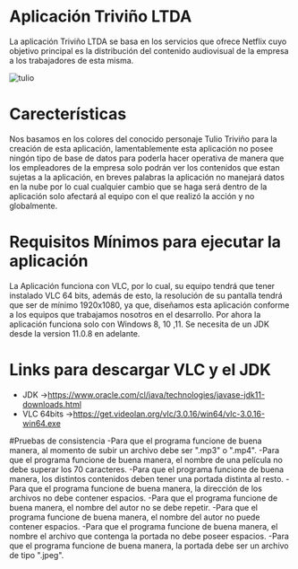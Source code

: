 # Aplicación Triviño LTDA
La aplicación Triviño LTDA se basa en los servicios que ofrece Netflix cuyo objetivo principal es la distribución del contenido audiovisual de la empresa a los trabajadores de esta misma.

![tulio](https://user-images.githubusercontent.com/83780330/124656358-17628200-de6f-11eb-8adc-9f80d60759dc.jpg)

# Carecterísticas
Nos basamos en los colores del conocido personaje Tulio Triviño para la creación de esta aplicación, lamentablemente esta aplicación no posee ningón tipo de base de datos para poderla hacer operativa de manera que los empleadores de la empresa solo podrán ver los contenidos que estan sujetas a la aplicación, en breves palabras la aplicación no manejará datos en la nube por lo cual cualquier cambio que se haga será dentro de la aplicación solo afectará al equipo con el que realizó la acción y no globalmente.

# Requisitos Mínimos para ejecutar la aplicación
La Aplicación funciona con VLC, por lo cual, su equipo tendrá que tener instalado VLC 64 bits, además de esto, la resolución de su pantalla tendrá que ser de mínimo 1920x1080, ya que, diseñamos esta aplicación conforme a los equipos que trabajamos nosotros en el desarrollo. Por ahora la aplicación funciona solo con Windows 8, 10 ,11. Se necesita de un JDK desde la version 11.0.8 en adelante.

# Links para descargar VLC y el JDK
- JDK        ->https://www.oracle.com/cl/java/technologies/javase-jdk11-downloads.html   
- VLC 64bits ->https://get.videolan.org/vlc/3.0.16/win64/vlc-3.0.16-win64.exe

#Pruebas de consistencia
-Para que el programa funcione de buena manera, al momento de subir un archivo debe ser ".mp3" o ".mp4".
-Para que el programa funcione de buena manera, el nombre de una película no debe superar los 70 caracteres.
-Para que el programa funcione de buena manera, los distintos contenidos deben tener una portada distinta al resto.
-Para que el programa funcione de buena manera, la dirección de los archivos no debe contener espacios.
-Para que el programa funcione de buena manera, el nombre del autor no se debe repetir.
-Para que el programa funcione de buena manera, el nombre del autor no puede contener espacios.
-Para que el programa funcione de buena manera, el nombre el archivo que contenga la portada no debe poseer espacios.
-Para que el programa funcione de buena manera, la portada debe ser un archivo de tipo ".jpeg".
